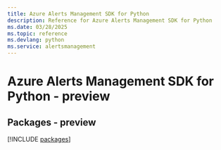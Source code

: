 ```yaml
---
title: Azure Alerts Management SDK for Python
description: Reference for Azure Alerts Management SDK for Python
ms.date: 03/28/2025
ms.topic: reference
ms.devlang: python
ms.service: alertsmanagement
---
```

# Azure Alerts Management SDK for Python - preview
## Packages - preview
[!INCLUDE [packages](alerts-management-index.md)]
